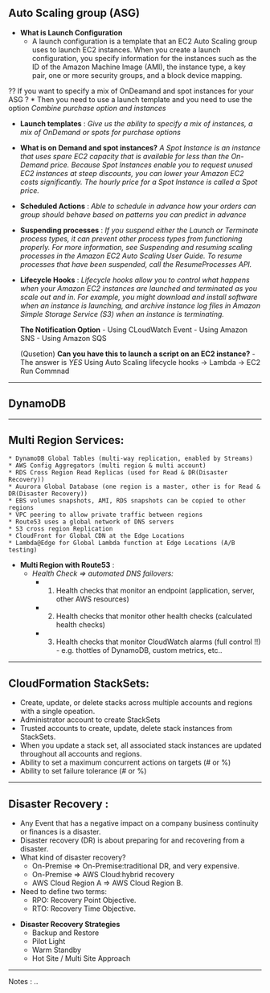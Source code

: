 ## Auto Scaling group (ASG)
- **What is Launch Configuration**
    * A launch configuration is a template that an EC2 Auto Scaling group uses to launch EC2 instances. When you create a launch configuration, you specify information for the instances such as the ID of the Amazon Machine Image (AMI), the instance type, a key pair, one or more security groups, and a block device mapping.

?? If you want to specify a mix of OnDeamand and spot instances for your ASG ?
    * Then you need to use a launch template and you need to use the option *Combine purchase option and instances*

- **Launch templates** : *Give us the ability to specify a mix of instances, a mix of OnDemand or spots for purchase options*

- **What is on Demand and spot instances?** *A Spot Instance is an instance that uses spare EC2 capacity that is available for less than the On-Demand price. Because Spot Instances enable you to request unused EC2 instances at steep discounts, you can lower your Amazon EC2 costs significantly. The hourly price for a Spot Instance is called a Spot price.*

- **Scheduled Actions** : *Able to schedule in advance how your orders can group should behave based on patterns you can predict in advance*

- **Suspending processes** : *If you suspend either the Launch or Terminate process types, it can prevent other process types from functioning properly. For more information, see Suspending and resuming scaling processes in the Amazon EC2 Auto Scaling User Guide. To resume processes that have been suspended, call the ResumeProcesses API.*

- **Lifecycle Hooks** : *Lifecycle hooks allow you to control what happens when your Amazon EC2 instances are launched and terminated as you scale out and in. For example, you might download and install software when an instance is launching, and archive instance log files in Amazon Simple Storage Service (S3) when an instance is terminating.*

    **The Notification Option**
        - Using CLoudWatch Event
        - Using Amazon SNS
        - Using Amazon SQS

    (Qusetion) **Can you have this to launch a script on an EC2 instance?**
        - The answer is *YES* Using Auto Scaling lifecycle hooks -> Lambda -> EC2 Run Commnad 

---

## DynamoDB

---

## Multi Region Services:
    * DynamoDB Global Tables (multi-way replication, enabled by Streams)
    * AWS Config Aggregators (multi region & multi account)
    * RDS Cross Region Read Replicas (used for Read & DR(Disaster Recovery))
    * Auurora Global Database (one region is a master, other is for Read & DR(Disaster Recovery))
    * EBS volumes snapshots, AMI, RDS snapshots can be copied to other regions
    * VPC peering to allow private traffic between regions
    * Route53 uses a global network of DNS servers
    * S3 cross region Replication
    * CloudFront for Global CDN at the Edge Locations
    * Lambda@Edge for Global Lambda function at Edge Locations (A/B testing)

- **Multi Region with Route53** :
    - *Health Check => automated DNS failovers:*
        * 1) Health checks that monitor an endpoint (application, server, other AWS resources)
        * 2) Health checks that monitor other health checks (calculated health checks)
        * 3) Health checks that monitor CloudWatch alarms (full control !!) - e.g. thottles of DynamoDB, custom metrics, etc..


---

## CloudFormation StackSets:

 * Create, update, or delete stacks across multiple accounts and regions with a single opeation.
 * Administrator account to create StackSets
 * Trusted accounts to create, update, delete stack instances from StackSets.
 * When you update a stack set, all associated stack instances are updated throughout all accounts and regions.
 * Ability to set a maximum concurrent actions on targets (# or %)
 * Ability to set failure tolerance (# or %)


 ---

 ## Disaster Recovery :
 * Any Event that has a negative impact on a company business continuity or finances is a disaster.
* Disaster recovery (DR) is about preparing for and recovering from a disaster.
* What kind of disaster recovery?
    - On-Premise => On-Premise:traditional DR, and very expensive.
    - On-Premise => AWS Cloud:hybrid recovery
    - AWS Cloud Region A => AWS Cloud Region B.
* Need to define two terms:
    - RPO: Recovery Point Objective.
    - RTO: Recovery Time Objective.

- **Disaster Recovery Strategies**
    * Backup and Restore
    * Pilot Light
    * Warm Standby
    * Hot Site / Multi Site Approach

---- 
Notes : .. 
